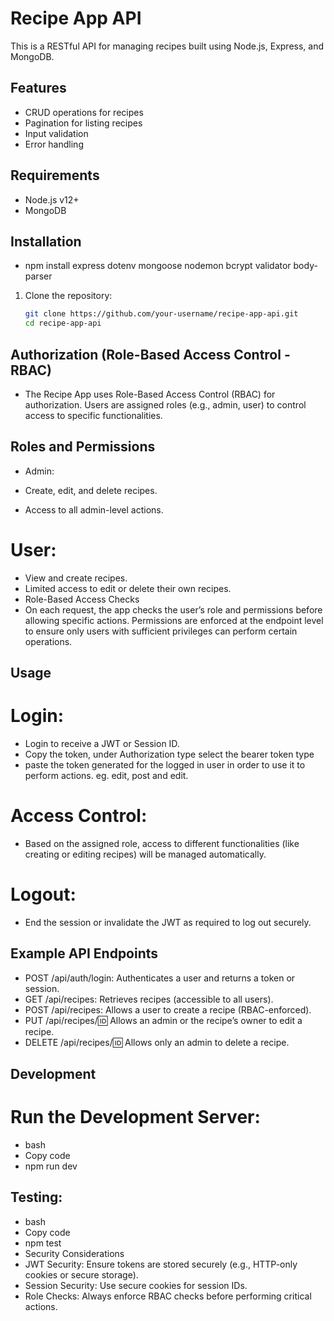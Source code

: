 # Recipe App API

This is a RESTful API for managing recipes built using Node.js, Express, and MongoDB.

## Features

- CRUD operations for recipes
- Pagination for listing recipes
- Input validation
- Error handling

## Requirements

- Node.js v12+
- MongoDB

## Installation
- npm install express dotenv mongoose nodemon bcrypt validator body-parser

1. Clone the repository:

   ```bash
   git clone https://github.com/your-username/recipe-app-api.git
   cd recipe-app-api

## Authorization (Role-Based Access Control - RBAC)
- The Recipe App uses Role-Based Access Control (RBAC) for authorization. Users are assigned roles (e.g., admin, user) to control access to specific functionalities.

## Roles and Permissions
- Admin:

- Create, edit, and delete recipes.
- Access to all admin-level actions.
# User:

- View and create recipes.
- Limited access to edit or delete their own recipes.
- Role-Based Access Checks
- On each request, the app checks the user’s role and permissions before allowing specific actions. Permissions are enforced at the endpoint level to ensure only users with sufficient privileges can perform certain operations.

## Usage
# Login:

- Login to receive a JWT or Session ID.
- Copy the token, under Authorization type select the bearer token type
- paste the token generated for the logged in user in order to use it to perform actions. eg. edit, post and edit.
# Access Control:

- Based on the assigned role, access to different functionalities (like creating or editing recipes) will be managed automatically.
# Logout:

- End the session or invalidate the JWT as required to log out securely.
## Example API Endpoints
- POST /api/auth/login: Authenticates a user and returns a token or session.
- GET /api/recipes: Retrieves recipes (accessible to all users).
- POST /api/recipes: Allows a user to create a recipe (RBAC-enforced).
- PUT /api/recipes/:id: Allows an admin or the recipe’s owner to edit a recipe.
- DELETE /api/recipes/:id: Allows only an admin to delete a recipe.
## Development
# Run the Development Server:

- bash
- Copy code
- npm run dev
## Testing:

- bash
- Copy code
- npm test
- Security Considerations
- JWT Security: Ensure tokens are stored securely (e.g., HTTP-only cookies or secure storage).
- Session Security: Use secure cookies for session IDs.
- Role Checks: Always enforce RBAC checks before performing critical actions.
